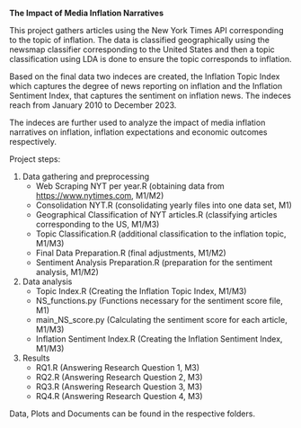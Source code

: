 **The Impact of Media Inflation Narratives**

This project gathers articles using the New York Times API corresponding to the topic of inflation. The data is classified geographically using the newsmap classifier corresponding to the United States and then a topic classification using LDA is done to ensure the topic corresponds to inflation.


Based on the final data two indeces are created, the Inflation Topic Index which captures the degree of news reporting on inflation and the Inflation Sentiment Index, that captures the sentiment on inflation news.
The indeces reach from January 2010 to December 2023.

The indeces are further used to analyze the impact of media inflation narratives on inflation, inflation expectations and economic outcomes respectively.

Project steps:
1. Data gathering and preprocessing
    - Web Scraping NYT per year.R (obtaining data from https://www.nytimes.com, M1/M2)
    - Consolidation NYT.R (consolidating yearly files into one data set, M1)
    - Geographical Classification of NYT articles.R (classifying articles corresponding to the US, M1/M3)
    - Topic Classification.R (additional classification to the inflation topic, M1/M3)
    - Final Data Preparation.R (final adjustments, M1/M2)
    - Sentiment Analysis Preparation.R (preparation for the sentiment analysis, M1/M2)
2. Data analysis
    - Topic Index.R (Creating the Inflation Topic Index, M1/M3)
    - NS\_functions.py (Functions necessary for the sentiment score file, M1)
    - main\_NS\_score.py (Calculating the sentiment score for each article, M1/M3)
    - Inflation Sentiment Index.R (Creating the Inflation Sentiment Index, M1/M3)
3. Results 
    - RQ1.R (Answering Research Question 1, M3)
    - RQ2.R (Answering Research Question 2, M3)
    - RQ3.R (Answering Research Question 3, M3)
    - RQ4.R (Answering Research Question 4, M3)


Data, Plots and Documents can be found in the respective folders.


